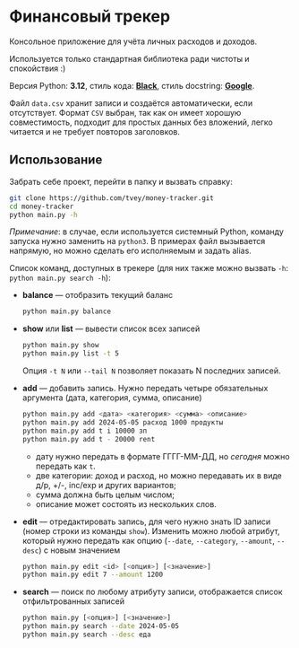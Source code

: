 # Финансовый трекер

Консольное приложение для учёта личных расходов и доходов.

Используется только стандартная библиотека ради чистоты и спокойствия :)

Версия Python: **3.12**, стиль кода: [**Black**](https://black.readthedocs.io/en/stable/the_black_code_style/current_style.html), стиль docstring: [**Google**](https://google.github.io/styleguide/pyguide.html#38-comments-and-docstrings).

Файл `data.csv` хранит записи и создаётся автоматически, если отсутствует. Формат `CSV` выбран, так как он имеет хорошую совместимость, подходит для простых данных без вложений, легко читается и не требует повторов заголовков.

## Использование

Забрать себе проект, перейти в папку и вызвать справку:

```bash
git clone https://github.com/tvey/money-tracker.git
cd money-tracker
python main.py -h
```
_Примечание_: в случае, если используется системный Python, команду запуска нужно заменить на `python3`. В примерах файл вызывается напрямую, но можно сделать его исполняемым и задать alias.

Список команд, доступных в трекере (для них также можно вызвать `-h`: `python main.py search -h`):

- **balance** — отобразить текущий баланс
  
    ```bash
    python main.py balance
    ```

- **show** или **list** — вывести список всех записей
  
    ```bash
    python main.py show
    python main.py list -t 5
    ```

  Опция `-t N` или `--tail N` позволяет показать N последних записей.

- **add** — добавить запись. Нужно передать четыре обязательных аргумента (дата, категория, сумма, описание)

    ```bash
    python main.py add <дата> <категория> <сумма> <описание>
    python main.py add 2024-05-05 расход 1000 продукты
    python main.py add t i 10000 зп
    python main.py add t - 20000 rent
    ```

    - дату нужно передать в формате ГГГГ-ММ-ДД, но _сегодня_ можно передать как `t`.
    - две категории: доход и расход, но можно передавать их в виде д/р, +/-, inc/exp и других вариантов;
    - сумма должна быть целым числом;
    - описание может состоять из нескольких слов.

- **edit** — отредактировать запись, для чего нужно знать ID записи (номер строки из команды `show`). Изменить можно любой атрибут, который нужно передать как опцию (`--date`, `--category`, `--amount`, `--desc`) с новым значением

    ```bash
    python main.py edit <id> [<опция>] [<значение>]
    python main.py edit 7 --amount 1200
    ```

- **search** — поиск по любому атрибуту записи, отображается список отфильтрованных записей

    ```bash
    python main.py [<опция>] [<значение>]
    python main.py search --date 2024-05-05
    python main.py search --desc еда
    ```